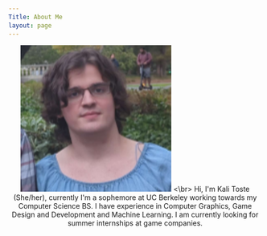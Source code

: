 ```yaml
---
Title: About Me
layout: page
---
```


<p align=middle>
<img src="me.png" width=300>
<\br>
  Hi, I'm Kali Toste (She/her), currently I'm a sophemore at UC Berkeley working towards my Computer Science BS. I have experience in Computer Graphics, Game Design and Development and Machine Learning. I am currently looking for summer internships at game companies.
</p>

